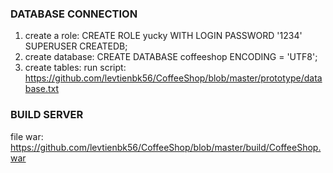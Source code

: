 ### DATABASE CONNECTION ###
1. create a role:
CREATE ROLE yucky WITH LOGIN PASSWORD '1234' SUPERUSER CREATEDB;
2. create database:
CREATE DATABASE coffeeshop ENCODING = 'UTF8';
3. create tables:
run script: https://github.com/levtienbk56/CoffeeShop/blob/master/prototype/database.txt
### BUILD SERVER ###
file war: https://github.com/levtienbk56/CoffeeShop/blob/master/build/CoffeeShop.war